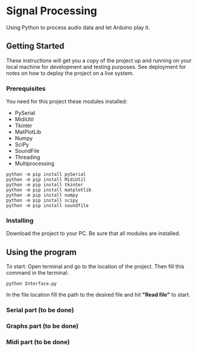 # Signal Processing

Using Python to process audio data and let Arduino play it. 

## Getting Started

These instructions will get you a copy of the project up and running on your local machine for development and testing purposes. See deployment for notes on how to deploy the project on a live system.

### Prerequisites

You need for this project these modules installed:
- PySerial
- MidiUtil
- Tkinter
- MatPlotLib
- Numpy
- SciPy
- SoundFile
- Threading
- Multiprocessing
```
python -m pip install pySerial
python -m pip install MidiUtil
python -m pip install tkinter
python -m pip install matplotlib
python -m pip install numpy
python -m pip install scipy
python -m pip install soundfile
```

### Installing

Download the project to your PC. 
Be sure that all modules are installed.

## Using the program

To start: Open terminal and go to the location of the project. 
Then fill this command in the terminal:
````
python Interface.py
````
In the file location fill the path to the desired file and hit **"Read file"** to start.

### Serial part (to be done)
### Graphs part (to be done)
### Midi part (to be done)